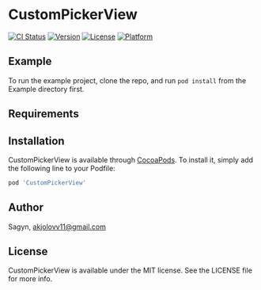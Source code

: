 # CustomPickerView

[![CI Status](https://img.shields.io/travis/Sagyn/CustomPickerView.svg?style=flat)](https://travis-ci.org/Sagyn/CustomPickerView)
[![Version](https://img.shields.io/cocoapods/v/CustomPickerView.svg?style=flat)](https://cocoapods.org/pods/CustomPickerView)
[![License](https://img.shields.io/cocoapods/l/CustomPickerView.svg?style=flat)](https://cocoapods.org/pods/CustomPickerView)
[![Platform](https://img.shields.io/cocoapods/p/CustomPickerView.svg?style=flat)](https://cocoapods.org/pods/CustomPickerView)

## Example

To run the example project, clone the repo, and run `pod install` from the Example directory first.

## Requirements

## Installation

CustomPickerView is available through [CocoaPods](https://cocoapods.org). To install
it, simply add the following line to your Podfile:

```ruby
pod 'CustomPickerView'
```

## Author

Sagyn, akjolovv11@gmail.com

## License

CustomPickerView is available under the MIT license. See the LICENSE file for more info.
